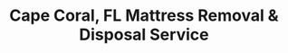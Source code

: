 ---
layout: location.njk
title: Cape Coral, FL Mattress Removal & Disposal Service
description: Professional mattress removal in Cape Coral, Florida. Next-day pickup  Licensed, insured, and eco-friendly disposal. Serving 15+ neighborhoods.
permalink: /mattress-removal/florida/cape-coral/
city: Cape Coral
state: Florida
stateSlug: florida
tier: 2
coordinates:
  lat: 26.5629
  lng: -81.9495
pricing:
  startingPrice: 125
  single: 125
  queen: 155
  king: 180
  boxSpring: 30
neighborhoods:
  - name: Del Prado Boulevard Corridor
    zipCodes: ["33904"]
  - name: Yacht Club
    zipCodes: ["33904"]
  - name: Tarpon Point
    zipCodes: ["33991"]
  - name: Four Mile Cove
    zipCodes: ["33914"]
  - name: Pelican
    zipCodes: ["33991"]
  - name: Caloosahatchee
    zipCodes: ["33991"]
  - name: Southwest Cape
    zipCodes: ["33914"]
  - name: Northwest Cape
    zipCodes: ["33909"]
  - name: Central Cape
    zipCodes: ["33904"]
  - name: Rose Garden
    zipCodes: ["33914"]
  - name: Burnt Store
    zipCodes: ["33909"]
  - name: Coral Oaks
    zipCodes: ["33909"]
  - name: Santa Barbara
    zipCodes: ["33991"]
  - name: Cape Harbour
    zipCodes: ["33914"]
  - name: Surfside
    zipCodes: ["33991"]
  - name: Sandoval
    zipCodes: ["33904"]
zipCodes:
  - "33903"
  - "33904"
  - "33909"
  - "33914"
  - "33990"
  - "33991"
recyclingPartners:
  - "Lee County Solid Waste"
  - "Waste Pro Cape Coral"
  - "Lee County Topaz Court Facility"
localRegulations: "We handle all Cape Coral mattress disposal requirements and coordinate with Lee County solid waste regulations. Our service includes pickup, proper loading, and transport to approved recycling facilities. We work with the city's bulk waste protocols and ensure compliance with all Lee County environmental guidelines for mattress disposal throughout Cape Coral."
nearbyCities:
  - name: Tampa
    distance: "120 miles"
    slug: "tampa"
    isSuburb: false
  - name: Miami
    distance: "125 miles"
    slug: "miami"
    isSuburb: false
reviews:
  count: 127
  featured:
    - author: "David M."
      neighborhood: "Yacht Club"
      rating: 5
      text: "Called Tuesday morning for Thursday pickup and they were right on time. Two-person crew handled my king mattress and box spring from upstairs bedroom with no issues. Professional service and fair pricing - exactly what I needed for my waterfront condo."
    - author: "Jennifer L."
      neighborhood: "Tarpon Point"
      rating: 5
      text: "Moving out of our marina community and needed three mattresses removed quickly. They coordinated with our HOA requirements, arrived as scheduled, and cleared everything out efficiently. Made our relocation much easier."
    - author: "Mark R."
      neighborhood: "Del Prado"
      rating: 5
      text: "Great experience from start to finish. Booked online Sunday night for Tuesday pickup. They called ahead, showed up when promised, and removed our old mattresses from the master bedroom. Clean, professional job at a reasonable price."
    - author: "Sandra K."
      neighborhood: "Four Mile Cove"
      rating: 5
      text: "Responsive team that worked around our schedule perfectly. Needed mattress removal from our canal-front home and they handled all the logistics. Quick service, transparent pricing, and they cleaned up completely after removal."
faqs:
  - question: "How quickly can you pick up mattresses in Cape Coral?"
    answer: "We offer next-day service throughout Cape Coral including waterfront areas like Yacht Club and Tarpon Point. Book online or call (720) 263-6094 before 2 PM and we'll typically schedule pickup for the next business day."
  - question: "What's included in your Cape Coral mattress removal fee?"
    answer: "Our $125 base price covers one mattress pickup, loading, transport, and eco-friendly disposal. Box springs add $30 each. We handle waterfront property access, upstairs bedrooms, and community protocols without extra charges. Payment is due at time of service."
  - question: "Do you service waterfront and marina communities in Cape Coral?"
    answer: "Yes, we regularly service Cape Coral's canal communities and waterfront properties including Tarpon Point, Cape Harbour, and yacht club areas. Our team understands marina access requirements and community guidelines."
  - question: "Can you remove mattresses from upstairs bedrooms and condos?"
    answer: "Absolutely. We bring proper equipment including dollies and protective padding to safely remove mattresses from any floor. Our team handles all lifting and navigation while protecting walls, railings, and floors during removal."
  - question: "What payment methods do you accept in Cape Coral?"
    answer: "We accept cash, all major credit cards, Venmo, and Zelle. Payment is collected at time of service. We provide receipts and can work with property management for billing coordination if needed."
  - question: "Are you licensed for mattress disposal in Lee County?"
    answer: "Yes, we're fully licensed and insured for waste removal throughout Lee County and Florida. We comply with all local disposal regulations and work with county-approved recycling facilities."
  - question: "What happens to my mattress after pickup in Cape Coral?"
    answer: "Your mattress goes to Lee County approved recycling facilities where it's completely dismantled. Metal springs become new steel products, foam gets processed into carpet padding, and fabric becomes insulation materials. We ensure proper disposal through the county's waste management system."
  - question: "Do you offer discounts for multiple mattresses?"
    answer: "Yes, we provide discounted pricing for multiple mattress pickups from the same location. Contact us at (720) 263-6094 for custom pricing on 3+ mattresses or community-wide removal services."
schema:
  "@type": "LocalBusiness"
  name: "A Bedder World Cape Coral"
  address:
    streetAddress: "Cape Coral, FL"
    addressLocality: "Cape Coral"
    addressRegion: "FL"
    postalCode: "33904"
    addressCountry: "US"
  geo:
    latitude: 26.5629
    longitude: -81.9495
  telephone: "720-263-6094"
  priceRange: "$125-$240"
  serviceArea: "Cape Coral, Florida"
  aggregateRating:
    ratingValue: "4.9"
    reviewCount: 127
pageContent:
  heroDescription: "A Bedder World provides professional mattress removal throughout Cape Coral's waterfront communities and residential areas. From canal-front properties in Tarpon Point to family neighborhoods near Del Prado, we handle pickup, loading, and transport to certified recycling facilities with next-day service and transparent pricing."
  
  aboutService: "Cape Coral's 206,000 residents live in diverse waterfront and inland communities throughout this growing Lee County city. Waterfront neighborhoods like Yacht Club, Tarpon Point, and Cape Harbour feature canal access, marina properties, and community protocols that require coordinated scheduling and professional service. Del Prado corridor and central Cape Coral include mixed-use developments, family neighborhoods, and commercial areas with varied access considerations. Our experienced service adapts to each community's specific needs while ensuring every mattress reaches Lee County approved recycling facilities for complete material recovery."
  
  serviceAreasIntro: "Professional mattress pickup throughout Cape Coral's neighborhoods, from waterfront communities like Tarpon Point to inland areas near Del Prado Boulevard. We understand community protocols, coordinate with HOA requirements, and navigate canal properties and family neighborhoods with transparent scheduling."
  
  environmentalImpact: "We transport all Cape Coral mattresses to certified Lee County recycling facilities where our partner network ensures complete material recovery. Every mattress we collect gets completely dismantled - metal springs become new steel products, foam transforms into carpet padding, and fabric gets processed into insulation materials. Our eco-friendly disposal process eliminates landfill waste entirely while maintaining compliance with Lee County environmental regulations and supporting sustainable practices throughout Southwest Florida."
  
  howItWorksScheduling: "Next-day pickup available throughout Cape Coral with flexible scheduling around community requirements. We coordinate with waterfront property access, work around HOA guidelines, and provide reliable service that respects community protocols and resident preferences."
  
  howItWorksService: "Our professional team navigates Cape Coral's diverse housing options, from waterfront properties requiring marina access to family neighborhoods needing standard pickup, always maintaining professional standards while protecting property and following established community procedures."
  
  howItWorksDisposal: "We transport all Cape Coral mattresses to our certified Lee County recycling partners for complete material recovery. Our responsible disposal process supports local environmental goals while ensuring compliance with Lee County regulations through our established network of approved facilities."
  
  sidebarStats:
    mattressesRemoved: "1,847"
---